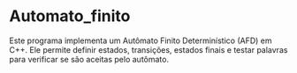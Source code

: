 # Automato_finito
Este programa implementa um Autômato Finito Determinístico (AFD) em C++. Ele permite definir estados, transições, estados finais e testar palavras para verificar se são aceitas pelo autômato.
